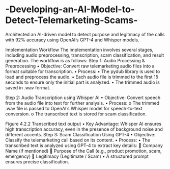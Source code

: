 # -Developing-an-AI-Model-to-Detect-Telemarketing-Scams-
Architected an AI-driven model to detect purpose and legitmacy of the calls with 92% accuracy using OpenAI’s GPT-4 and Whisper models.

Implementation Workflow
The implementation involves several stages, including audio preprocessing, transcription, scam classification, and result generation. The workflow is as follows:
Step 1: Audio Processing & Preprocessing
•	Objective: Convert raw telemarketing audio files into a format suitable for transcription.
•	Process:
•	The pydub library is used to load and preprocess the audio.
•	Each audio file is trimmed to the first 15 seconds to ensure only the initial part is analyzed.
•	The trimmed audio is saved in .wav format.
 

Step 2: Audio Transcription using Whisper AI
•	Objective: Convert speech from the audio file into text for further analysis.
•	Process:
o	The trimmed .wav file is passed to OpenAI’s Whisper model for speech-to-text conversion.
o	The transcribed text is stored for scam classification.
 
Figure 4.2.2 Transcribed text output
•	Key Advantage:
Whisper AI ensures high transcription accuracy, even in the presence of background noise and different accents.
Step 3: Scam Classification Using GPT-4
•	Objective: Classify the telemarketing call based on its content.
•	Process:
•	The transcribed text is analyzed using GPT-4 to extract key details:
	Company Name (if mentioned)
	Purpose of the Call (e.g., product promotion, scam, emergency)
	Legitimacy (Legitimate / Scam)
•	A structured prompt ensures precise classification.
 

